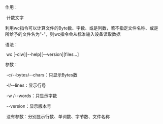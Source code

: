 作用：

​	计数文字

​	利用wc指令可以计算文件的Byte数、字数、或是列数，若不指定文件名称、或是所给予的文件名为"-"，则wc指令会从标准输入设备读取数据

语法：

​	wc \[-clw\]\[--help\]\[--version][files...]

参数：

​	-c/--bytes/--chars：只显示Bytes数

​	-l/--lines：显示行号

​	-w /--words：只显示字数

​	--version：显示版本号

​	没有参数：分别显示行数、单词数、字节数、文件名称

